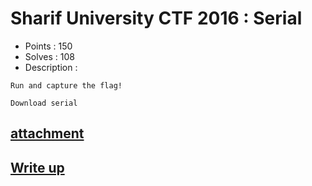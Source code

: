 # Sharif University CTF 2016 : Serial

- Points : 150
- Solves : 108
- Description :
```
Run and capture the flag!

Download serial
```

## [attachment](Serial.7z)

## [Write up](writeup.md)
